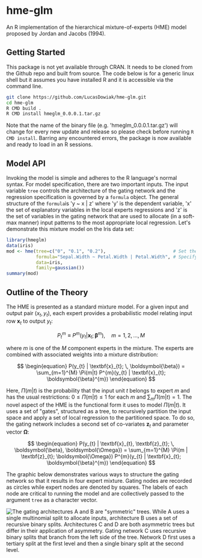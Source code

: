 # hme-glm
An R implementation of the hierarchical mixture-of-experts (HME) model proposed by
Jordan and Jacobs (1994).

## Getting Started

This package is not yet available through CRAN. It needs to be cloned from the 
Github repo and built from source. The code below is for a generic linux shell but
it assumes you have installed R and it is accessible via the command line.

```bash
git clone https://github.com/LucasDowiak/hme-glm.git
cd hme-glm
R CMD build .
R CMD install hmeglm_0.0.0.1.tar.gz
```

Note that the name of the binary file (e.g. 'hmeglm_0.0.0.1.tar.gz') will change
for every new update and release so please check before running `R CMD install`.
Barring any encountered errors, the package is now available and ready to load in
an R sessions.

## Model API

Invoking the model is simple and adheres to the R language's normal syntax. For
model specification, there are two important inputs. The input variable `tree`
controls the architecture of the gating network and the regression specification
is governed by a `formula` object. The general structure of the `formula`is
'y ~ x | z' where 'y' is the dependent variable, 'x' the set of explanatory
variables in the local experts regressions and 'z' is the set of variables in the
gating network that are used to allocate (in a soft-max manner) input patterns to
the most appropriate local regression. Let's demonstrate this mixture model on
the Iris data set:

```r
library(hmeglm)
data(iris)
mod <- hme(tree=c("0", "0.1", "0.2"),                         # Set the architecture of the gating network
           formula="Sepal.Width ~ Petal.Width | Petal.Width", # Specify the regression
           data=iris,
           family=gaussian())
summary(mod)
```

## Outline of the Theory

The HME is presented as a standard mixture model. For a given input and
output pair $(x_t, y_t)$, each expert provides a probabilistic
model relating input row $\textbf{x}_t$ to output $y_t$:

```math
\begin{equation}
  P^{m}_{t} \equiv P^{m}(y_{t}|\textbf{x}_{t}; \boldsymbol{\beta}^{m}), \quad m = 1,2,...,M
\end{equation}
```

where $m$ is one of the $M$ component experts in the mixture. The experts are
combined with associated weights into a mixture distribution:

$$
\begin{equation}
  P(y_{t} | \textbf{x}_{t}; \, \boldsymbol{\beta}) = \sum_{m=1}^{M} \Pi(m|t) P^{m}(y_{t} | \textbf{x}_{t}; \boldsymbol{\beta}^{m})
\end{equation}
$$

Here, $\Pi(m|t)$ is the probability that the input unit $t$ belongs to expert $m$
and has the usual restrictions: $0 \leq \Pi(m|t) \leq 1$ for each $m$ and
$\sum_{m} \Pi(m|t) = 1$. The novel aspect of the HME is the functional form it
uses to model $\Pi(m|t)$. It uses a set of "gates", structured as a tree, to
recursively partition the input space and apply a set of local regression to the
partitioned space. To do so, the gating network includes a second set of co-variates $\textbf{z}_{t}$ and parameter vector $\boldsymbol{\Omega}$:

$$
\begin{equation}
  P(y_{t} | \textbf{x}_{t}, \textbf{z}_{t}; \, \boldsymbol{\beta}, \boldsymbol{\Omega}) = \sum_{m=1}^{M} \Pi(m | \textbf{z}_{t}; \boldsymbol{\Omega}) P^{m}(y_{t} | \textbf{x}_{t}; \boldsymbol{\beta}^{m})
\end{equation}
$$

The graphic below demonstrates various ways to structure the gating network so that
it results in four expert mixture. Gating nodes are recorded as circles while
expert nodes are denoted by squares. The labels of each node are critical to running
the model and are collectively passed to the argument `tree` as a character vector.

![The gating architectures **A** and **B** are "symmetric" trees. While **A** uses
a single multinomial split to allocate inputs, architecture **B** uses a set of
recursive binary splits. Architectures **C** and **D** are both asymmetric trees but
differ in their application of asymmetry. Gating network **C** uses recursive binary
splits that branch from the left side of the tree. Network **D** first uses a tertiary
split at the first level and then a single binary split at the second level.](./images/gating_architectures.png)

